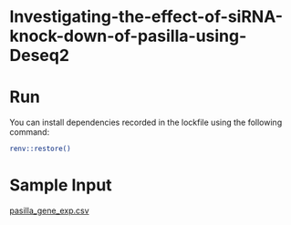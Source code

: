 # Investigating-the-effect-of-siRNA-knock-down-of-pasilla-using-Deseq2

# Run
You can install dependencies recorded in the lockfile using the following command:
```bash
renv::restore()
```
# Sample Input
[pasilla_gene_exp.csv](https://github.com/lamamedhat/Investigating-the-effect-of-siRNA-knock-down-of-pasilla-using-Deseq2/blob/main/pasilla_gene_exp.csv)


